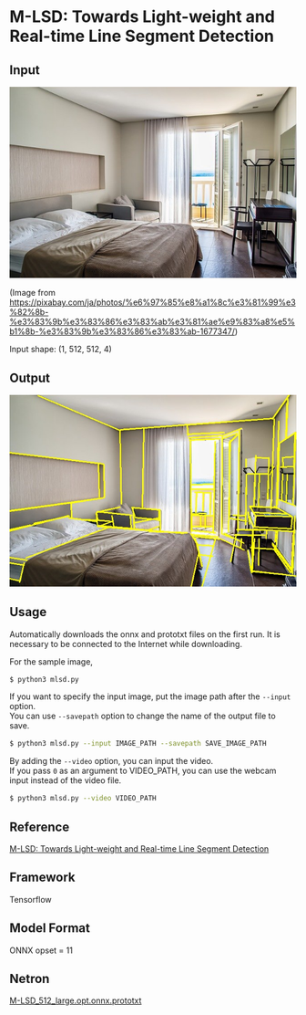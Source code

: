 # M-LSD: Towards Light-weight and Real-time Line Segment Detection

## Input

![Input](input.jpg)

(Image from https://pixabay.com/ja/photos/%e6%97%85%e8%a1%8c%e3%81%99%e3%82%8b-%e3%83%9b%e3%83%86%e3%83%ab%e3%81%ae%e9%83%a8%e5%b1%8b-%e3%83%9b%e3%83%86%e3%83%ab-1677347/)

Input shape: (1, 512, 512, 4)

## Output

![Output](output.jpg)

## Usage

Automatically downloads the onnx and prototxt files on the first run. It is necessary to be connected to the Internet
while downloading.

For the sample image,

``` bash
$ python3 mlsd.py
```

If you want to specify the input image, put the image path after the `--input` option.  
You can use `--savepath` option to change the name of the output file to save.

```bash
$ python3 mlsd.py --input IMAGE_PATH --savepath SAVE_IMAGE_PATH
```

By adding the `--video` option, you can input the video.   
If you pass `0` as an argument to VIDEO_PATH, you can use the webcam input instead of the video file.

```bash
$ python3 mlsd.py --video VIDEO_PATH
```

## Reference

[M-LSD: Towards Light-weight and Real-time Line Segment Detection](https://github.com/navervision/mlsd)

## Framework

Tensorflow

## Model Format

ONNX opset = 11

## Netron

[M-LSD_512_large.opt.onnx.prototxt](https://netron.app/?url=https://storage.googleapis.com/ailia-models/mlsd/M-LSD_512_large.opt.onnx.prototxt)
